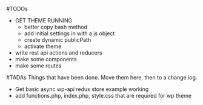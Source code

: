 #TODOs
- GET THEME RUNNING
	- better copy bash method
	- add initial settings in with a js object
	- create dynamic publicPath
	- activate theme
- write rest api actions and reducers
- make some components
- make some routes

#TADAs
Things that have been done. Move them here, then to a change log.
- Get basic async wp-api redux store example working
- add functions.php, index.php, style.css that are required for wp theme